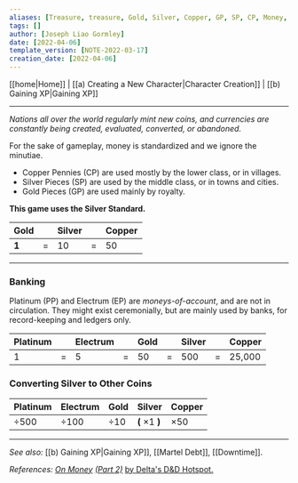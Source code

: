 ```yaml
---
aliases: [Treasure, treasure, Gold, Silver, Copper, GP, SP, CP, Money, Economy]
tags: []
author: [Joseph Liao Gormley]
date: [2022-04-06]
template_version: [NOTE-2022-03-17]
creation_date: [2022-04-06]
---
```

[[home|Home]] | [[a) Creating a New Character|Character Creation]] | [[b) Gaining XP|Gaining XP]]
___
*Nations all over the world regularly mint new coins, and currencies are constantly being created, evaluated, converted, or abandoned.*

For the sake of gameplay, money is standardized and we ignore the minutiae.

- Copper Pennies (CP) are used mostly by the lower class, or in villages.
- Silver Pieces (SP) are used by the middle class, or in towns and cities. 
- Gold Pieces (GP) are used mainly by royalty.

**This game uses the Silver Standard.** 

<!--Costs will be listed in Silver or Copper, which can be very loosely approximated to 1 SP =$15 to $25, and 1 CP = $3-8.-->

| Gold  |     | Silver |     | Copper |
|:----- | :--- |:------ | :--- |:------ |
| **1** | =   | 10     | =   | 50     |


___
### Banking
Platinum (PP) and Electrum (EP) are *moneys-of-account*, and are not in circulation. They might exist ceremonially, but are mainly used by banks, for record-keeping and ledgers only.

| Platinum |     | Electrum |     | Gold |     | Silver |     | Copper |
|:-------- | --- |:-------- | --- |:---- | --- |:------ | --- |:------ |
| 1        | =   | 5        | =   | 50   | =   | 500    | =   | 25,000 |

### **Converting Silver to Other Coins**

| Platinum   | Electrum   | Gold      | Silver                 | Copper      |
|:---------- |:---------- |:--------- |:---------------------- |:----------- |
| $\div 500$ | $\div 100$ | $\div 10$ | **(** $\times 1$ **)** | $\times 50$ |

___
*See also:* [[b) Gaining XP|Gaining XP]], [[Martel Debt]], [[Downtime]].

*References:* [*On Money*](https://deltasdnd.blogspot.com/2010/03/on-money.html) [*(Part 2)*](https://deltasdnd.blogspot.com/2010/05/money-results.html) [by Delta's D&D Hotspot.](https://deltasdnd.blogspot.com/2010/03/on-money.html)
